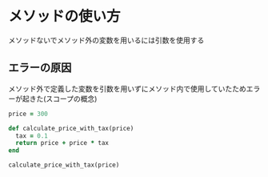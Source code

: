 # メソッドの使い方
メソッドないでメソッド外の変数を用いるには引数を使用する
## エラーの原因
メソッド外で定義した変数を引数を用いずにメソッド内で使用していたためエラーが起きた(スコープの概念)

```ruby
price = 300

def calculate_price_with_tax(price)
  tax = 0.1
  return price + price * tax
end

calculate_price_with_tax(price)
